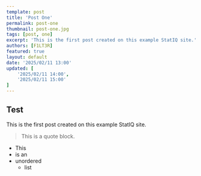 ```yaml
---
template: post
title: 'Post One'
permalink: post-one
thumbnail: post-one.jpg
tags: [post, one]
excerpt: 'This is the first post created on this example StatIQ site.'
authors: [F1LT3R]
featured: true
layout: default
date: '2025/02/11 13:00'
updated: [
	'2025/02/11 14:00',
	'2025/02/11 15:00'
]
---
```


## Test

This is the first post created on this example StatIQ site.

> This is a quote block.

- This
- is an
- unordered
    - list
